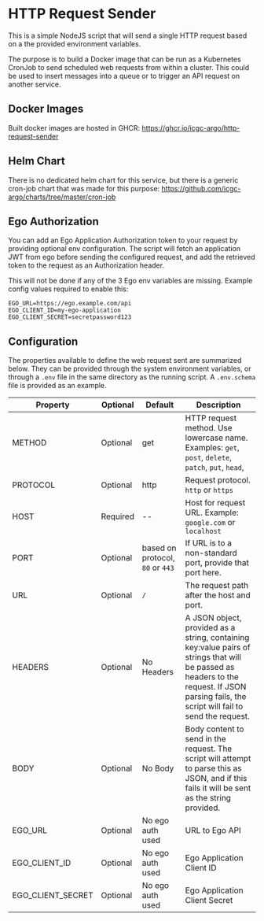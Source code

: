 # HTTP Request Sender

This is a simple NodeJS script that will send a single HTTP request based on a the provided environment variables.

The purpose is to build a Docker image that can be run as a Kubernetes CronJob to send scheduled web requests from within a cluster. This could be used to insert messages into a queue or to trigger an API request on another service.

## Docker Images
Built docker images are hosted in GHCR: https://ghcr.io/icgc-argo/http-request-sender

## Helm Chart
There is no dedicated helm chart for this service, but there is a generic cron-job chart that was made for this purpose: https://github.com/icgc-argo/charts/tree/master/cron-job

## Ego Authorization

You can add an Ego Application Authorization token to your request by providing optional env configuration. The script will fetch an application JWT from ego before sending the configured request, and add the retrieved token to the request as an Authorization header.

This will not be done if any of the 3 Ego env variables are missing. Example config values required to enable this:

```
EGO_URL=https://ego.example.com/api
EGO_CLIENT_ID=my-ego-application
EGO_CLIENT_SECRET=secretpassword123
```

## Configuration

The properties available to define the web request sent are summarized below. They can be provided through the system environment variables, or through a `.env` file in the same directory as the running script. A `.env.schema` file is provided as an example.

| Property          | Optional | Default                          | Description                                                                                                                                                                                |
| ----------------- | -------- | -------------------------------- | ------------------------------------------------------------------------------------------------------------------------------------------------------------------------------------------ |
| METHOD            | Optional | get                              | HTTP request method. Use lowercase name. Examples: `get`, `post`, `delete`, `patch`, `put`, `head`,                                                                                        |
| PROTOCOL          | Optional | http                             | Request protocol. `http` or `https`                                                                                                                                                        |
| HOST              | Required | --                               | Host for request URL. Example: `google.com` or `localhost`                                                                                                                                 |
| PORT              | Optional | based on protocol, `80` or `443` | If URL is to a non-standard port, provide that port here.                                                                                                                                  |
| URL               | Optional | `/`                              | The request path after the host and port.                                                                                                                                                  |
| HEADERS           | Optional | No Headers                       | A JSON object, provided as a string, containing key:value pairs of strings that will be passed as headers to the request. If JSON parsing fails, the script will fail to send the request. |
| BODY              | Optional | No Body                          | Body content to send in the request. The script will attempt to parse this as JSON, and if this fails it will be sent as the string provided.                                              |
| EGO_URL           | Optional | No ego auth used                 | URL to Ego API                                                                                                                                                                             |
| EGO_CLIENT_ID     | Optional | No ego auth used                 | Ego Application Client ID                                                                                                                                                                  |
| EGO_CLIENT_SECRET | Optional | No ego auth used                 | Ego Application Client Secret                                                                                                                                                              |
